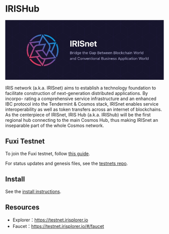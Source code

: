 # IRISHub
![banner](./docs/pics/iris.jpg)


IRIS network (a.k.a. IRISnet) aims to establish a technology foundation to facilitate construction of next-generation distributed applications. By incorpo- rating a comprehensive service infrastructure and an enhanced IBC protocol into the Tendermint & Cosmos stack, IRISnet enables service interoperability as well as token transfers across an internet of blockchains.
As the centerpiece of IRISnet, IRIS Hub (a.k.a. IRIShub) will be the first regional hub connecting to the main Cosmos Hub, thus making IRISnet an inseparable part of the whole Cosmos network.


## Fuxi Testnet

To join the Fuxi testnet, follow 
[this guide](./docs/get-started/README.md).

For status updates and genesis files, see the
[testnets repo](https://github.com/irisnet/testnets).

## Install

See the 
[install instructions](./docs/get-started/Install-Iris.md).

## Resources

* Explorer：https://testnet.irisplorer.io 
* Faucet：https://testnet.irisplorer.io/#/faucet



